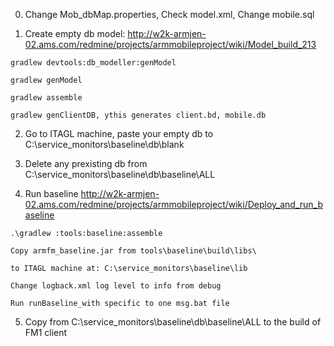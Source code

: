 0. Change Mob_dbMap.properties, Check model.xml, Change mobile.sql

1. Create empty db model: http://w2k-armjen-02.ams.com/redmine/projects/armmobileproject/wiki/Model_build_213
```
gradlew devtools:db_modeller:genModel

gradlew genModel

gradlew assemble

gradlew genClientDB, ythis generates client.bd, mobile.db
```

2. Go to ITAGL machine, paste your empty db to C:\service_monitors\baseline\db\blank
 
3. Delete any prexisting db from C:\service_monitors\baseline\db\baseline\ALL

4. Run baseline
http://w2k-armjen-02.ams.com/redmine/projects/armmobileproject/wiki/Deploy_and_run_baseline
```
.\gradlew :tools:baseline:assemble

Copy armfm_baseline.jar from tools\baseline\build\libs\

to ITAGL machine at: C:\service_monitors\baseline\lib

Change logback.xml log level to info from debug

Run runBaseline_with specific to one msg.bat file
```

5. Copy from C:\service_monitors\baseline\db\baseline\ALL to the build of FM1 client


